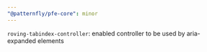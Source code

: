 ```yaml
---
"@patternfly/pfe-core": minor
---
```


`roving-tabindex-controller`: enabled controller to be used by aria-expanded elements
